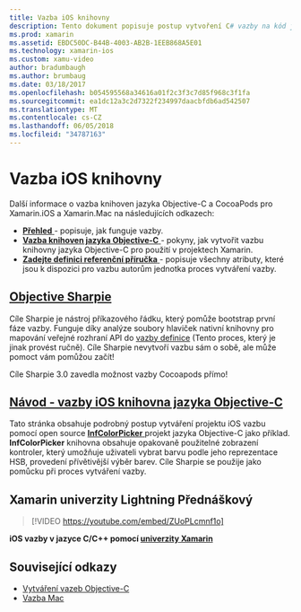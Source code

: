 ```yaml
---
title: Vazba iOS knihovny
description: Tento dokument popisuje postup vytvoření C# vazby na kód jazyka Objective-C, aby bylo možné využívat nativní knihovny a CocoaPods aplikace pro Xamarin.iOS.
ms.prod: xamarin
ms.assetid: EBDC50DC-B44B-4003-AB2B-1EEB868A5E01
ms.technology: xamarin-ios
ms.custom: xamu-video
author: bradumbaugh
ms.author: brumbaug
ms.date: 03/18/2017
ms.openlocfilehash: b054595568a34616a01f2c3f3c7d85f968c3f1fa
ms.sourcegitcommit: ea1dc12a3c2d7322f234997daacbfdb6ad542507
ms.translationtype: MT
ms.contentlocale: cs-CZ
ms.lasthandoff: 06/05/2018
ms.locfileid: "34787163"
---
```

# <a name="binding-ios-libraries"></a>Vazba iOS knihovny

Další informace o vazba knihoven jazyka Objective-C a CocoaPods pro Xamarin.iOS a Xamarin.Mac na následujících odkazech:

- [**Přehled** ](~/cross-platform/macios/binding/overview.md) -
  popisuje, jak funguje vazby.
- [**Vazba knihoven jazyka Objective-C** ](~/cross-platform/macios/binding/objective-c-libraries.md) -
  pokyny, jak vytvořit vazbu knihovny jazyka Objective-C pro použití v projektech Xamarin.
- [**Zadejte definici referenční příručka** ](~/cross-platform/macios/binding/binding-types-reference.md) -
  popisuje všechny atributy, které jsou k dispozici pro vazbu autorům jednotka proces vytváření vazby.

## <a name="objective-sharpiecross-platformmaciosbindingobjective-sharpieindexmd"></a>[Objective Sharpie](~/cross-platform/macios/binding/objective-sharpie/index.md)

Cíle Sharpie je nástroj příkazového řádku, který pomůže bootstrap první fáze vazby.
Funguje díky analýze soubory hlaviček nativní knihovny pro mapování veřejné rozhraní API do [vazby definice](~/cross-platform/macios/binding/objective-c-libraries.md) (Tento proces, který je jinak provést ručně). Cíle Sharpie nevytvoří vazbu sám o sobě, ale může pomoct vám pomůžou začít!

Cíle Sharpie 3.0 zavedla možnost vazby Cocoapods přímo!

## <a name="walkthrough---binding-an-ios-objective-c-librarywalkthroughmd"></a>[Návod - vazby iOS knihovna jazyka Objective-C](walkthrough.md)

Tato stránka obsahuje podrobný postup vytváření projektu iOS vazbu pomocí open source [ **InfColorPicker** ](https://github.com/InfinitApps/InfColorPicker) projekt jazyka Objective-C jako příklad. **InfColorPicker** knihovna obsahuje opakovaně použitelné zobrazení kontroler, který umožňuje uživateli vybrat barvu podle jeho reprezentace HSB, provedení přívětivější výběr barev.
Cíle Sharpie se použije jako pomůcku při proces vytváření vazby.

## <a name="xamarin-university-lightning-lecture"></a>Xamarin univerzity Lightning Přednáškový

> [!VIDEO https://youtube.com/embed/ZUoPLcmnf1o]

**iOS vazby v jazyce C/C++ pomocí [univerzity Xamarin](https://university.xamarin.com/)**

## <a name="related-links"></a>Související odkazy

- [Vytváření vazeb Objective-C](~/cross-platform/macios/binding/index.md)
- [Vazba Mac](~/mac/platform/binding.md)
